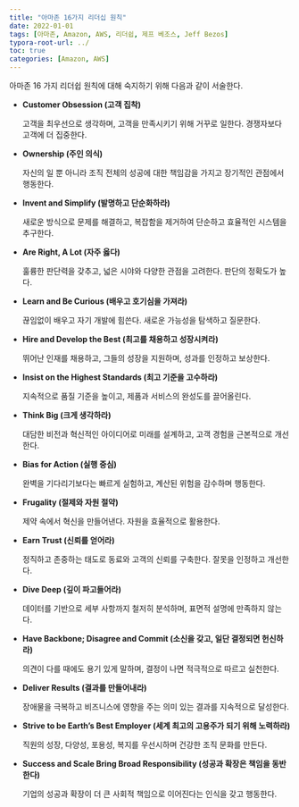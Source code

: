 ```yaml
---
title: "아마존 16가지 리더십 원칙"
date: 2022-01-01
tags: [아마존, Amazon, AWS, 리더쉽, 제프 베조스, Jeff Bezos]
typora-root-url: ../
toc: true
categories: [Amazon, AWS]
---
```


아마존 16 가지 리더쉽 원칙에 대해 숙지하기 위해 다음과 같이 서술한다.  



* **Customer Obsession (고객 집착)**

  고객을 최우선으로 생각하며, 고객을 만족시키기 위해 거꾸로 일한다. 경쟁자보다 고객에 더 집중한다.

* **Ownership (주인 의식)**

  자신의 일 뿐 아니라 조직 전체의 성공에 대한 책임감을 가지고 장기적인 관점에서 행동한다.

* **Invent and Simplify (발명하고 단순화하라)**

  새로운 방식으로 문제를 해결하고, 복잡함을 제거하여 단순하고 효율적인 시스템을 추구한다.

* **Are Right, A Lot (자주 옳다)**

  훌륭한 판단력을 갖추고, 넓은 시야와 다양한 관점을 고려한다. 판단의 정확도가 높다.

* **Learn and Be Curious (배우고 호기심을 가져라)**

  끊임없이 배우고 자기 개발에 힘쓴다. 새로운 가능성을 탐색하고 질문한다.

* **Hire and Develop the Best (최고를 채용하고 성장시켜라)**

  뛰어난 인재를 채용하고, 그들의 성장을 지원하며, 성과를 인정하고 보상한다.

* **Insist on the Highest Standards (최고 기준을 고수하라)**

  지속적으로 품질 기준을 높이고, 제품과 서비스의 완성도를 끌어올린다.

* **Think Big (크게 생각하라)**

  대담한 비전과 혁신적인 아이디어로 미래를 설계하고, 고객 경험을 근본적으로 개선한다.

* **Bias for Action (실행 중심)**

  완벽을 기다리기보다는 빠르게 실험하고, 계산된 위험을 감수하며 행동한다.

* **Frugality (절제와 자원 절약)**

  제약 속에서 혁신을 만들어낸다. 자원을 효율적으로 활용한다.

* **Earn Trust (신뢰를 얻어라)**

  정직하고 존중하는 태도로 동료와 고객의 신뢰를 구축한다. 잘못을 인정하고 개선한다.

* **Dive Deep (깊이 파고들어라)**

  데이터를 기반으로 세부 사항까지 철저히 분석하며, 표면적 설명에 만족하지 않는다.

* **Have Backbone; Disagree and Commit (소신을 갖고, 일단 결정되면 헌신하라)**

  의견이 다를 때에도 용기 있게 말하며, 결정이 나면 적극적으로 따르고 실천한다.

* **Deliver Results (결과를 만들어내라)**

  장애물을 극복하고 비즈니스에 영향을 주는 의미 있는 결과를 지속적으로 달성한다.

* **Strive to be Earth’s Best Employer (세계 최고의 고용주가 되기 위해 노력하라)**

  직원의 성장, 다양성, 포용성, 복지를 우선시하며 건강한 조직 문화를 만든다.

* **Success and Scale Bring Broad Responsibility (성공과 확장은 책임을 동반한다)**

  기업의 성공과 확장이 더 큰 사회적 책임으로 이어진다는 인식을 갖고 행동한다.

